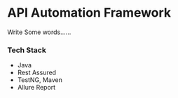 # API Automation Framework

Write Some words......

### Tech Stack
- Java
- Rest Assured
- TestNG, Maven
- Allure Report